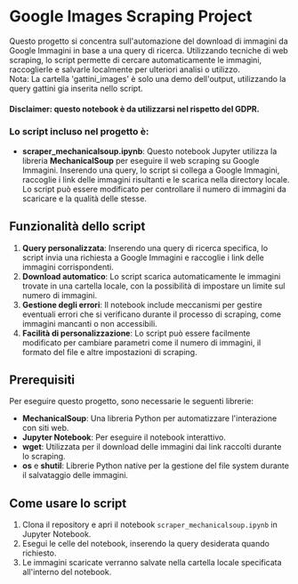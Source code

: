 <h1>Google Images Scraping Project</h1>

<p>
Questo progetto si concentra sull'automazione del download di immagini da Google Immagini in base a una query di ricerca. Utilizzando tecniche 
  di web scraping, lo script permette di cercare automaticamente le immagini, raccoglierle e salvarle localmente per ulteriori analisi o utilizzo.
  <br>
  Nota: La cartella 'gattini_images' è solo una demo dell'output, utilizzando la query gattini gia inserita nello script.
</p>
<h4>Disclaimer: questo notebook è da utilizzarsi nel rispetto del GDPR.</h4>

<h3>Lo script incluso nel progetto è:</h3>
<ul>
  <li>
    <strong>scraper_mechanicalsoup.ipynb</strong>: Questo notebook Jupyter utilizza la libreria <strong>MechanicalSoup</strong> per eseguire 
    il web scraping su Google Immagini. Inserendo una query, lo script si collega a Google Immagini, raccoglie i link delle immagini risultanti 
    e le scarica nella directory locale. Lo script può essere modificato per controllare il numero di immagini da scaricare e la qualità delle stesse.
  </li>
</ul>

<h2>Funzionalità dello script</h2>
<ol>
  <li>
    <strong>Query personalizzata</strong>: Inserendo una query di ricerca specifica, lo script invia una richiesta a Google Immagini e raccoglie 
    i link delle immagini corrispondenti.
  </li>
  <li>
    <strong>Download automatico</strong>: Lo script scarica automaticamente le immagini trovate in una cartella locale, con la possibilità di 
    impostare un limite sul numero di immagini.
  </li>
  <li>
    <strong>Gestione degli errori</strong>: Il notebook include meccanismi per gestire eventuali errori che si verificano durante il processo di 
    scraping, come immagini mancanti o non accessibili.
  </li>
  <li>
    <strong>Facilità di personalizzazione</strong>: Lo script può essere facilmente modificato per cambiare parametri come il numero di immagini, 
    il formato del file e altre impostazioni di scraping.
  </li>
</ol>

<h2>Prerequisiti</h2>
<p>Per eseguire questo progetto, sono necessarie le seguenti librerie:</p>
<ul>
  <li><strong>MechanicalSoup</strong>: Una libreria Python per automatizzare l'interazione con siti web.</li>
  <li><strong>Jupyter Notebook</strong>: Per eseguire il notebook interattivo.</li>
  <li><strong>wget</strong>: Utilizzata per il download delle immagini dai link raccolti durante lo scraping.</li>
  <li><strong>os</strong> e <strong>shutil</strong>: Librerie Python native per la gestione del file system durante il salvataggio delle immagini.</li>
</ul>

<h2>Come usare lo script</h2>
<ol>
  <li>Clona il repository e apri il notebook <code>scraper_mechanicalsoup.ipynb</code> in Jupyter Notebook.</li>
  <li>Esegui le celle del notebook, inserendo la query desiderata quando richiesto.</li>
  <li>Le immagini scaricate verranno salvate nella cartella locale specificata all'interno del notebook.</li>
</ol>
